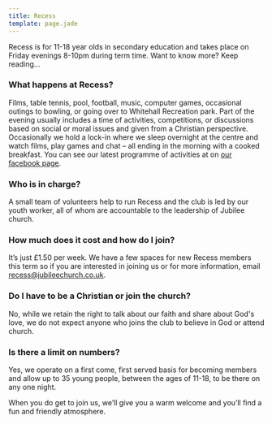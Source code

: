 ```yaml
---
title: Recess
template: page.jade
---
```


Recess is for 11-18 year olds in secondary education and takes place on Friday evenings 8-10pm during term time. Want to know more? Keep reading…

 

### What happens at Recess?

Films, table tennis, pool, football, music, computer games, occasional outings to bowling, or going over to Whitehall Recreation park. Part of the evening usually includes a time of activities, competitions, or discussions based on social or moral issues and given from a Christian perspective. Occasionally we hold a lock-in where we sleep overnight at the centre and watch films, play games and chat – all ending in the morning with a cooked breakfast. You can see our latest programme of activities at on [our facebook page](http://www.facebook.com/recessbromley).

### Who is in charge?

A small team of volunteers help to run Recess and the club is led by our youth worker, all of whom are accountable to the leadership of Jubilee church.

### How much does it cost and how do I join?

It’s just £1.50 per week. We have a few spaces for new Recess members this term so if you are interested in joining us or for more information, email [recess@jubileechurch.co.uk](mailto:recess@jubileechurch.co.uk).

### Do I have to be a Christian or join the church?

No, while we retain the right to talk about our faith and share about God's love, we do not expect anyone who joins the club to believe in God or attend church.

### Is there a limit on numbers?

Yes, we operate on a first come, first served basis for becoming members and allow up to 35 young people, between the ages of 11-18, to be there on any one night.

 

When you do get to join us, we’ll give you a warm welcome and you’ll find a fun and friendly atmosphere.
